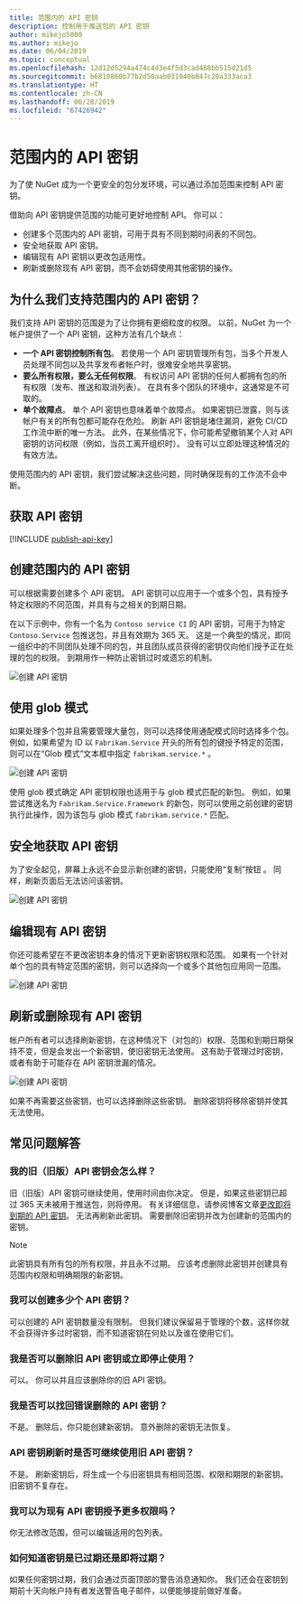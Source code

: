 ```yaml
---
title: 范围内的 API 密钥
description: 控制用于推送包的 API 密钥
author: mikejo5000
ms.author: mikejo
ms.date: 06/04/2019
ms.topic: conceptual
ms.openlocfilehash: 12d12d5294a474c4d3e4f5d3cad468bb515d21d5
ms.sourcegitcommit: b6810860b77b2d50aab031040b047c20a333aca3
ms.translationtype: HT
ms.contentlocale: zh-CN
ms.lasthandoff: 06/28/2019
ms.locfileid: "67426942"
---
```

# <a name="scoped-api-keys"></a>范围内的 API 密钥

为了使 NuGet 成为一个更安全的包分发环境，可以通过添加范围来控制 API 密钥。

借助向 API 密钥提供范围的功能可更好地控制 API。 你可以：

- 创建多个范围内的 API 密钥，可用于具有不同到期时间表的不同包。
- 安全地获取 API 密钥。
- 编辑现有 API 密钥以更改包适用性。
- 刷新或删除现有 API 密钥，而不会妨碍使用其他密钥的操作。

## <a name="why-do-we-support-scoped-api-keys"></a>为什么我们支持范围内的 API 密钥？

我们支持 API 密钥的范围是为了让你拥有更细粒度的权限。 以前，NuGet 为一个帐户提供了一个 API 密钥，这种方法有几个缺点：

- **一个 API 密钥控制所有包**。 若使用一个 API 密钥管理所有包，当多个开发人员处理不同包以及共享发布者帐户时，很难安全地共享密钥。
- **要么所有权限，要么无任何权限**。 有权访问 API 密钥的任何人都拥有包的所有权限（发布、推送和取消列表）。 在具有多个团队的环境中，这通常是不可取的。
- **单个故障点**。 单个 API 密钥也意味着单个故障点。 如果密钥已泄露，则与该帐户有关的所有包都可能存在危险。 刷新 API 密钥是堵住漏洞，避免 CI/CD 工作流中断的唯一方法。 此外，在某些情况下，你可能希望撤销某个人对 API 密钥的访问权限（例如，当员工离开组织时）。 没有可以立即处理这种情况的有效方法。

使用范围内的 API 密钥，我们尝试解决这些问题，同时确保现有的工作流不会中断。

## <a name="acquire-an-api-key"></a>获取 API 密钥

[!INCLUDE [publish-api-key](../quickstart/includes/publish-api-key.md)]

## <a name="create-scoped-api-keys"></a>创建范围内的 API 密钥

可以根据需要创建多个 API 密钥。 API 密钥可以应用于一个或多个包，具有授予特定权限的不同范围，并具有与之相关的到期日期。

在以下示例中，你有一个名为 `Contoso service CI` 的 API 密钥，可用于为特定 `Contoso.Service` 包推送包，并且有效期为 365 天。 这是一个典型的情况，即同一组织中的不同团队处理不同的包，并且团队成员获得的密钥仅向他们授予正在处理的包的权限。 到期用作一种防止密钥过时或遗忘的机制。

![创建 API 密钥](media/scoped-api-keys-create-new.png)

## <a name="use-glob-patterns"></a>使用 glob 模式

如果处理多个包并且需要管理大量包，则可以选择使用通配模式同时选择多个包。 例如，如果希望为 ID 以 `Fabrikam.Service` 开头的所有包的键授予特定的范围，则可以在“Glob 模式”文本框中指定 `fabrikam.service.*`  。

![创建 API 密钥](media/scoped-api-keys-glob-pattern.png)

使用 glob 模式确定 API 密钥权限也适用于与 glob 模式匹配的新包。 例如，如果尝试推送名为 `Fabrikam.Service.Framework` 的新包，则可以使用之前创建的密钥执行此操作，因为该包与 glob 模式 `fabrikam.service.*` 匹配。

## <a name="obtain-api-keys-securely"></a>安全地获取 API 密钥

为了安全起见，屏幕上永远不会显示新创建的密钥，只能使用“复制”按钮  。 同样，刷新页面后无法访问该密钥。

![创建 API 密钥](media/scoped-api-keys-obtain-keys.png)

## <a name="edit-existing-api-keys"></a>编辑现有 API 密钥

你还可能希望在不更改密钥本身的情况下更新密钥权限和范围。 如果有一个针对单个包的具有特定范围的密钥，则可以选择向一个或多个其他包应用同一范围。

![创建 API 密钥](media/scoped-api-keys-edit.png)

## <a name="refresh-or-delete-existing-api-keys"></a>刷新或删除现有 API 密钥

帐户所有者可以选择刷新密钥，在这种情况下（对包的）权限、范围和到期日期保持不变，但是会发出一个新密钥，使旧密钥无法使用。 这有助于管理过时密钥，或者有助于可能存在 API 密钥泄漏的情况。

![创建 API 密钥](media/scoped-api-keys-refresh.png)

如果不再需要这些密钥，也可以选择删除这些密钥。 删除密钥将移除密钥并使其无法使用。

## <a name="faqs"></a>常见问题解答

### <a name="what-happens-to-my-old-legacy-api-key"></a>我的旧（旧版）API 密钥会怎么样？

旧（旧版）API 密钥可继续使用，使用时间由你决定。 但是，如果这些密钥已超过 365 天未被用于推送包，则将停用。 有关详细信息，请参阅博客文章[更改即将到期的 API 密钥](https://blog.nuget.org/20160825/Changes-to-Expiring-API-Keys.html)。 无法再刷新此密钥。 需要删除旧密钥并改为创建新的范围内的密钥。

> [!NOTE]
> 此密钥具有所有包的所有权限，并且永不过期。 应该考虑删除此密钥并创建具有范围内权限和明确期限的新密钥。

### <a name="how-many-api-keys-can-i-create"></a>我可以创建多少个 API 密钥？

可以创建的 API 密钥数量没有限制。 但我们建议保留易于管理的个数，这样你就不会获得许多过时密钥，而不知道密钥在何处以及谁在使用它们。

### <a name="can-i-delete-my-legacy-api-key-or-discontinue-using-now"></a>我是否可以删除旧 API 密钥或立即停止使用？

可以。 你可以并且应该删除你的旧 API 密钥。

### <a name="can-i-get-back-my-api-key-that-i-deleted-by-mistake"></a>我是否可以找回错误删除的 API 密钥？

不是。 删除后，你只能创建新密钥。 意外删除的密钥无法恢复。

### <a name="does-the-old-api-key-continue-to-work-upon-api-key-refresh"></a>API 密钥刷新时是否可继续使用旧 API 密钥？

不是。 刷新密钥后，将生成一个与旧密钥具有相同范围、权限和期限的新密钥。 旧密钥不复存在。

### <a name="can-i-give-more-permissions-to-an-existing-api-key"></a>我可以为现有 API 密钥授予更多权限吗？

你无法修改范围，但可以编辑适用的包列表。

### <a name="how-do-i-know-if-any-of-my-keys-expired-or-are-getting-expired"></a>如何知道密钥是已过期还是即将过期？

如果任何密钥过期，我们会通过页面顶部的警告消息通知你。 我们还会在密钥到期前十天向帐户持有者发送警告电子邮件，以便能够提前做好准备。